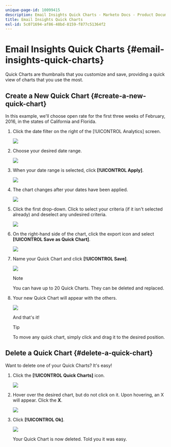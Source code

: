 ```yaml
---
unique-page-id: 10099415
description: Email Insights Quick Charts - Marketo Docs - Product Documentation
title: Email Insights Quick Charts
exl-id: 5c071694-af86-48bd-8159-f877c51364f2
---
```

# Email Insights Quick Charts {#email-insights-quick-charts}

Quick Charts are thumbnails that you customize and save, providing a quick view of charts that you use the most.

## Create a New Quick Chart {#create-a-new-quick-chart}

In this example, we'll choose open rate for the first three weeks of February, 2016, in the states of California and Florida.

1. Click the date filter on the right of the [!UICONTROL Analytics] screen.

   ![](assets/one-1.png)

1. Choose your desired date range.

   ![](assets/two-2.png)

1. When your date range is selected, click **[!UICONTROL Apply]**.

   ![](assets/three-2.png)

1. The chart changes after your dates have been applied.

   ![](assets/four.png)

1. Click the first drop-down. Click to select your criteria (if it isn't selected already) and deselect any undesired criteria.

   ![](assets/5.png)

1. On the right-hand side of the chart, click the export icon and select **[!UICONTROL Save as Quick Chart]**.

   ![](assets/six.png)

1. Name your Quick Chart and click **[!UICONTROL Save]**.

   ![](assets/seven.png)

   >[!NOTE]
   >
   >You can have up to 20 Quick Charts. They can be deleted and replaced.

1. Your new Quick Chart will appear with the others.

   ![](assets/8.png)

   And that's it!

   >[!TIP]
   >
   >To move any quick chart, simply click and drag it to the desired position.

## Delete a Quick Chart {#delete-a-quick-chart}

Want to delete one of your Quick Charts? It's easy!

1. Click the **[!UICONTROL Quick Charts]** icon.

   ![](assets/nine.png)

1. Hover over the desired chart, but do not click on it. Upon hovering, an X will appear. Click the **X**.

   ![](assets/ten.png)

1. Click **[!UICONTROL Ok]**.

   ![](assets/eleven.png)

   Your Quick Chart is now deleted. Told you it was easy.
